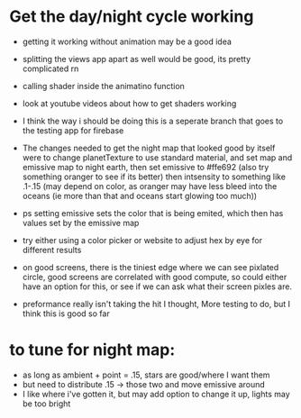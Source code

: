 # Get the day/night cycle working

* getting it working without animation may be a good idea
* splitting the views app apart as well would be good, its pretty complicated rn
* calling shader inside the animatino function
* look at youtube videos about how to get shaders working

* I think the way i should be doing this is a seperate branch that goes to the testing app for firebase



* The changes needed to get the night map that looked good by itself were to change planetTexture to use standard material, and set map and emissive map to night earth, then set emissive to #ffe692 (also try something oranger to see if its better)
then intsensity to something like .1-.15 (may depend on color, as oranger may have less bleed into the oceans (ie more than that and oceans start glowing too much))

* ps setting emissive sets the color that is being emited, which then has values set by the emissive map

* try either using a color picker or website to adjust hex by eye for different results

* on good screens, there is the tiniest edge where we can see pixlated circle, good screens are correlated with good compute, so could either have an option for this, or see if we can ask what their screen pixles are.
* preformance really isn't taking the hit I thought, More testing to do, but I think this is good so far


# to tune for night map:
* as long as ambient + point = .15, stars are good/where I want them
* but need to distribute .15 -> those two and move emissive around
* I like where i've gotten it, but may add option to change it up, lights may be too bright
